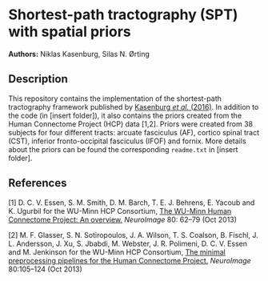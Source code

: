 # Shortest-path tractography (SPT) with spatial priors

**Authors:** Niklas Kasenburg, Silas N. Ørting

## Description

This repository contains the implementation of the shortest-path tractography framework published by [Kasenburg *et al.* (2016)](http://dx.doi.org/10.1016/j.neuroimage.2016.01.031). In addition to the code (in [insert folder]), it also contains the priors created from the Human Connectome Project (HCP) data [1,2]. Priors were created from 38 subjects for four different tracts: arcuate fasciculus (AF), cortico spinal tract (CST), inferior fronto-occipital fasciculus (IFOF) and fornix. More details about the priors can be found the corresponding `readme.txt` in [insert folder].   

## References

[1] D. C. V. Essen, S. M. Smith, D. M. Barch, T. E. J. Behrens, E. Yacoub and K. Ugurbil for the WU-Minn HCP Consortium, [The WU-Minn Human Connectome Project: An overview.](http://dx.doi.org/10.1016/j.neuroimage.2013.05.041) *NeuroImage* 80: 62–79 (Oct 2013)

[2] M. F. Glasser, S. N. Sotiropoulos, J. A. Wilson, T. S. Coalson, B. Fischl, J. L. Andersson, J. Xu, S. Jbabdi, M. Webster, J. R. Polimeni, D. C. V. Essen and M. Jenkinson for the WU-Minn HCP Consortium, [The minimal preprocessing pipelines for the Human
Connectome Project.](http://dx.doi.org/10.1016/j.neuroimage.2013.04.127) *NeuroImage* 80:105–124 (Oct 2013)
